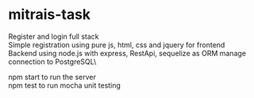 # mitrais-task
Register and login full stack\
Simple registration using pure js, html, css and jquery for frontend\
Backend using node.js with express, RestApi, sequelize as ORM manage connection to PostgreSQL\

npm start to run the server\
npm test to run mocha unit testing
